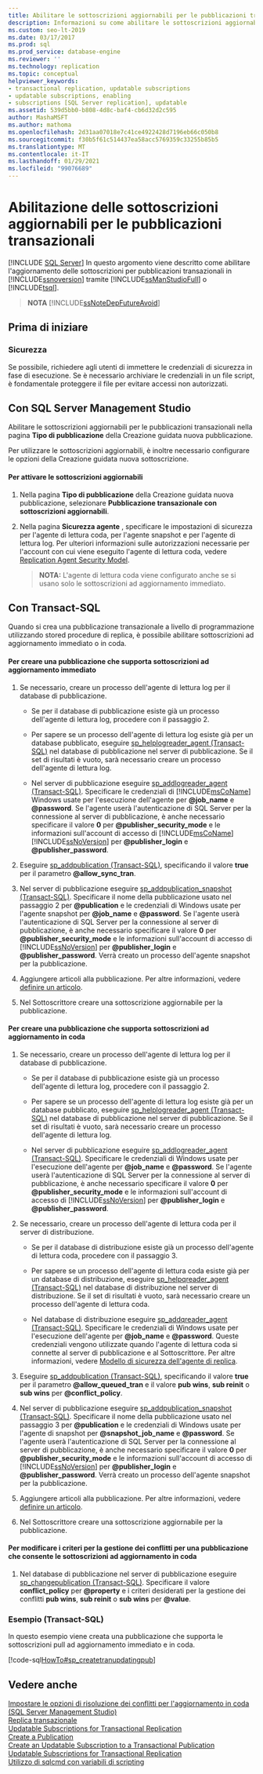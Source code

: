 ```yaml
---
title: Abilitare le sottoscrizioni aggiornabili per le pubblicazioni transazionali
description: Informazioni su come abilitare le sottoscrizioni aggiornabili per una pubblicazione transazionale in SQL Server.
ms.custom: seo-lt-2019
ms.date: 03/17/2017
ms.prod: sql
ms.prod_service: database-engine
ms.reviewer: ''
ms.technology: replication
ms.topic: conceptual
helpviewer_keywords:
- transactional replication, updatable subscriptions
- updatable subscriptions, enabling
- subscriptions [SQL Server replication], updatable
ms.assetid: 539d5bb0-b808-4d8c-baf4-cb6d32d2c595
author: MashaMSFT
ms.author: mathoma
ms.openlocfilehash: 2d31aa07018e7c41ce4922428d7196eb66c050b8
ms.sourcegitcommit: f30b5f61c514437ea58acc5769359c33255b85b5
ms.translationtype: MT
ms.contentlocale: it-IT
ms.lasthandoff: 01/29/2021
ms.locfileid: "99076689"
---
```

# <a name="enable-updating-subscriptions-for-transactional-publications"></a>Abilitazione delle sottoscrizioni aggiornabili per le pubblicazioni transazionali
[!INCLUDE [SQL Server](../../../includes/applies-to-version/sqlserver.md)]
  In questo argomento viene descritto come abilitare l'aggiornamento delle sottoscrizioni per pubblicazioni transazionali in [!INCLUDE[ssnoversion](../../../includes/ssnoversion-md.md)] tramite [!INCLUDE[ssManStudioFull](../../../includes/ssmanstudiofull-md.md)] o [!INCLUDE[tsql](../../../includes/tsql-md.md)].  
  
> **NOTA** [!INCLUDE[ssNoteDepFutureAvoid](../../../includes/ssnotedepfutureavoid-md.md)]  
  

##  <a name="before-you-begin"></a><a name="BeforeYouBegin"></a> Prima di iniziare  
  
###  <a name="security"></a><a name="Security"></a> Sicurezza  
 Se possibile, richiedere agli utenti di immettere le credenziali di sicurezza in fase di esecuzione. Se è necessario archiviare le credenziali in un file script, è fondamentale proteggere il file per evitare accessi non autorizzati.  
  
##  <a name="using-sql-server-management-studio"></a><a name="SSMSProcedure"></a> Con SQL Server Management Studio  
 Abilitare le sottoscrizioni aggiornabili per le pubblicazioni transazionali nella pagina **Tipo di pubblicazione** della Creazione guidata nuova pubblicazione.  
  
 Per utilizzare le sottoscrizioni aggiornabili, è inoltre necessario configurare le opzioni della Creazione guidata nuova sottoscrizione.  
  
#### <a name="to-enable-updating-subscriptions"></a>Per attivare le sottoscrizioni aggiornabili  
  
1.  Nella pagina **Tipo di pubblicazione** della Creazione guidata nuova pubblicazione, selezionare **Pubblicazione transazionale con sottoscrizioni aggiornabili**.  
  
2.  Nella pagina **Sicurezza agente** , specificare le impostazioni di sicurezza per l'agente di lettura coda, per l'agente snapshot e per l'agente di lettura log. Per ulteriori informazioni sulle autorizzazioni necessarie per l'account con cui viene eseguito l'agente di lettura coda, vedere [Replication Agent Security Model](../../../relational-databases/replication/security/replication-agent-security-model.md).  

    > **NOTA:** L'agente di lettura coda viene configurato anche se si usano solo le sottoscrizioni ad aggiornamento immediato.  
  
##  <a name="using-transact-sql"></a><a name="TsqlProcedure"></a> Con Transact-SQL  
 Quando si crea una pubblicazione transazionale a livello di programmazione utilizzando stored procedure di replica, è possibile abilitare sottoscrizioni ad aggiornamento immediato o in coda.  
  
#### <a name="to-create-a-publication-that-supports-immediate-updating-subscriptions"></a>Per creare una pubblicazione che supporta sottoscrizioni ad aggiornamento immediato  
  
1.  Se necessario, creare un processo dell'agente di lettura log per il database di pubblicazione.  
  
    -   Se per il database di pubblicazione esiste già un processo dell'agente di lettura log, procedere con il passaggio 2.  
  
    -   Per sapere se un processo dell'agente di lettura log esiste già per un database pubblicato, eseguire [sp_helplogreader_agent &#40;Transact-SQL&#41;](../../../relational-databases/system-stored-procedures/sp-helplogreader-agent-transact-sql.md) nel database di pubblicazione nel server di pubblicazione. Se il set di risultati è vuoto, sarà necessario creare un processo dell'agente di lettura log.  
  
    -   Nel server di pubblicazione eseguire [sp_addlogreader_agent &#40;Transact-SQL&#41;](../../../relational-databases/system-stored-procedures/sp-addlogreader-agent-transact-sql.md). Specificare le credenziali di [!INCLUDE[msCoName](../../../includes/msconame-md.md)] Windows usate per l'esecuzione dell'agente per **\@job_name** e **\@password**. Se l'agente userà l'autenticazione di SQL Server per la connessione al server di pubblicazione, è anche necessario specificare il valore **0** per **\@publisher_security_mode** e le informazioni sull'account di accesso di [!INCLUDE[msCoName](../../../includes/msconame-md.md)] [!INCLUDE[ssNoVersion](../../../includes/ssnoversion-md.md)] per **\@publisher_login** e **\@publisher_password**.  
  
2.  Eseguire [sp_addpublication &#40;Transact-SQL&#41;](../../../relational-databases/system-stored-procedures/sp-addpublication-transact-sql.md), specificando il valore **true** per il parametro **\@allow_sync_tran**.  
  
3.  Nel server di pubblicazione eseguire [sp_addpublication_snapshot &#40;Transact-SQL&#41;](../../../relational-databases/system-stored-procedures/sp-addpublication-snapshot-transact-sql.md). Specificare il nome della pubblicazione usato nel passaggio 2 per **\@publication** e le credenziali di Windows usate per l'agente snapshot per **\@job_name** e **\@password**. Se l'agente userà l'autenticazione di SQL Server per la connessione al server di pubblicazione, è anche necessario specificare il valore **0** per **\@publisher_security_mode** e le informazioni sull'account di accesso di [!INCLUDE[ssNoVersion](../../../includes/ssnoversion-md.md)] per **\@publisher_login** e **\@publisher_password**. Verrà creato un processo dell'agente snapshot per la pubblicazione.  
  
4.  Aggiungere articoli alla pubblicazione. Per altre informazioni, vedere [definire un articolo](../../../relational-databases/replication/publish/define-an-article.md).  
  
5.  Nel Sottoscrittore creare una sottoscrizione aggiornabile per la pubblicazione.   
  
#### <a name="to-create-a-publication-that-supports-queued-updating-subscriptions"></a>Per creare una pubblicazione che supporta sottoscrizioni ad aggiornamento in coda  
  
1.  Se necessario, creare un processo dell'agente di lettura log per il database di pubblicazione.  
  
    -   Se per il database di pubblicazione esiste già un processo dell'agente di lettura log, procedere con il passaggio 2.  
  
    -   Per sapere se un processo dell'agente di lettura log esiste già per un database pubblicato, eseguire [sp_helplogreader_agent &#40;Transact-SQL&#41;](../../../relational-databases/system-stored-procedures/sp-helplogreader-agent-transact-sql.md) nel database di pubblicazione nel server di pubblicazione. Se il set di risultati è vuoto, sarà necessario creare un processo dell'agente di lettura log.  
  
    -   Nel server di pubblicazione eseguire [sp_addlogreader_agent &#40;Transact-SQL&#41;](../../../relational-databases/system-stored-procedures/sp-addlogreader-agent-transact-sql.md). Specificare le credenziali di Windows usate per l'esecuzione dell'agente per **\@job_name** e **\@password**. Se l'agente userà l'autenticazione di SQL Server per la connessione al server di pubblicazione, è anche necessario specificare il valore **0** per **\@publisher_security_mode** e le informazioni sull'account di accesso di [!INCLUDE[ssNoVersion](../../../includes/ssnoversion-md.md)] per **\@publisher_login** e **\@publisher_password**.  
  
2.  Se necessario, creare un processo dell'agente di lettura coda per il server di distribuzione.  
  
    -   Se per il database di distribuzione esiste già un processo dell'agente di lettura coda, procedere con il passaggio 3.  
  
    -   Per sapere se un processo dell'agente di lettura coda esiste già per un database di distribuzione, eseguire [sp_helpqreader_agent &#40;Transact-SQL&#41;](../../../relational-databases/system-stored-procedures/sp-helpqreader-agent-transact-sql.md) nel database di distribuzione nel server di distribuzione. Se il set di risultati è vuoto, sarà necessario creare un processo dell'agente di lettura coda.  
  
    -   Nel database di distribuzione eseguire [sp_addqreader_agent &#40;Transact-SQL&#41;](../../../relational-databases/system-stored-procedures/sp-addqreader-agent-transact-sql.md). Specificare le credenziali di Windows usate per l'esecuzione dell'agente per **\@job_name** e **\@password**. Queste credenziali vengono utilizzate quando l'agente di lettura coda si connette al server di pubblicazione e al Sottoscrittore. Per altre informazioni, vedere [Modello di sicurezza dell'agente di replica](../../../relational-databases/replication/security/replication-agent-security-model.md).  
  
3.  Eseguire [sp_addpublication &#40;Transact-SQL&#41;](../../../relational-databases/system-stored-procedures/sp-addpublication-transact-sql.md), specificando il valore **true** per il parametro **\@allow_queued_tran** e il valore **pub wins**, **sub reinit** o **sub wins** per **\@conflict_policy**.  
  
4.  Nel server di pubblicazione eseguire [sp_addpublication_snapshot (Transact-SQL)](../../../relational-databases/system-stored-procedures/sp-addpublication-snapshot-transact-sql.md). Specificare il nome della pubblicazione usato nel passaggio 3 per **\@publication** e le credenziali di Windows usate per l'agente di snapshot per **\@snapshot_job_name** e **\@password**. Se l'agente userà l'autenticazione di SQL Server per la connessione al server di pubblicazione, è anche necessario specificare il valore **0** per **\@publisher_security_mode** e le informazioni sull'account di accesso di [!INCLUDE[ssNoVersion](../../../includes/ssnoversion-md.md)] per **\@publisher_login** e **\@publisher_password**. Verrà creato un processo dell'agente snapshot per la pubblicazione.  
  
5.  Aggiungere articoli alla pubblicazione. Per altre informazioni, vedere [definire un articolo](../../../relational-databases/replication/publish/define-an-article.md).  
  
6.  Nel Sottoscrittore creare una sottoscrizione aggiornabile per la pubblicazione.  
  
#### <a name="to-change-the-conflict-policy-for-a-publication-that-allows-queued-updating-subscriptions"></a>Per modificare i criteri per la gestione dei conflitti per una pubblicazione che consente le sottoscrizioni ad aggiornamento in coda  
  
1.  Nel database di pubblicazione nel server di pubblicazione eseguire [sp_changepublication &#40;Transact-SQL&#41;](../../../relational-databases/system-stored-procedures/sp-changepublication-transact-sql.md). Specificare il valore **conflict_policy** per **\@property** e i criteri desiderati per la gestione dei conflitti **pub wins**, **sub reinit** o **sub wins** per **\@value**.  
  
###  <a name="example-transact-sql"></a><a name="TsqlExample"></a> Esempio (Transact-SQL)  
 In questo esempio viene creata una pubblicazione che supporta le sottoscrizioni pull ad aggiornamento immediato e in coda.  
  
 [!code-sql[HowTo#sp_createtranupdatingpub](../../../relational-databases/replication/codesnippet/tsql/enable-updating-subscrip_1.sql)]  
  
## <a name="see-also"></a>Vedere anche  
 [Impostare le opzioni di risoluzione dei conflitti per l'aggiornamento in coda &#40;SQL Server Management Studio&#41;](../../../relational-databases/replication/publish/create-an-updatable-subscription-to-a-transactional-publication.md)   
 [Replica transazionale](../../../relational-databases/replication/transactional/transactional-replication.md)   
 [Updatable Subscriptions for Transactional Replication](../../../relational-databases/replication/transactional/updatable-subscriptions-for-transactional-replication.md)   
 [Create a Publication](../../../relational-databases/replication/publish/create-a-publication.md)   
 [Create an Updatable Subscription to a Transactional Publication](create-an-updatable-subscription-to-a-transactional-publication.md)   
 [Updatable Subscriptions for Transactional Replication](../../../relational-databases/replication/transactional/updatable-subscriptions-for-transactional-replication.md)   
 [Utilizzo di sqlcmd con variabili di scripting](../../../ssms/scripting/sqlcmd-use-with-scripting-variables.md)  
  
